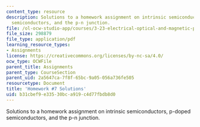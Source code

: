```yaml
---
content_type: resource
description: Solutions to a homework assignment on intrinsic semiconductors, p-doped
  semiconductors, and the p-n junction.
file: /ol-ocw-studio-app/courses/3-23-electrical-optical-and-magnetic-properties-of-materials-fall-2007/b31cbef9e33530bca919c4d77fbdb8d0_sol7.pdf
file_size: 298879
file_type: application/pdf
learning_resource_types:
- Assignments
license: https://creativecommons.org/licenses/by-nc-sa/4.0/
ocw_type: OCWFile
parent_title: Assignments
parent_type: CourseSection
parent_uid: 2a5647ca-7f8f-65bc-9a05-056a736fe505
resourcetype: Document
title: 'Homework #7 Solutions'
uid: b31cbef9-e335-30bc-a919-c4d77fbdb8d0
---
```

Solutions to a homework assignment on intrinsic semiconductors, p-doped semiconductors, and the p-n junction.